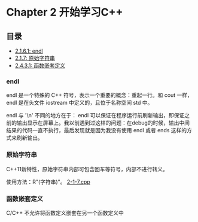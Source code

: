 # Chapter 2 开始学习C++

## 目录
* [2.1.6.1: endl](#endl)
* [2.1.7: 原始字符串](#原始字符串)
* [2.4.3.1: 函数嵌套定义](#函数嵌套定义)


### endl

endl 是一个特殊的 C++ 符号，表示一个重要的概念：重起一行。和 cout 一样， endl 是在头文件 iostream 中定义的，且位于名称空间 std 中。

endl 与 '\n' 不同的地方在于： endl 可以保证在程序运行前刷新输出，即保证之前的输出显示在屏幕上。我以前遇到过这样的问题：在debug的时候，输出中间结果的代码一直不执行，最后发现就是因为我没有使用 endl 或者 ends 这样的方式来刷新输出。


### 原始字符串

C++11新特性，原始字符串内部可包含回车等符号，内部不进行转义。

使用方法：R"(字符串)"。 [2-1-7.cpp](2-1-7.cpp)


### 函数嵌套定义

C/C++ 不允许将函数定义嵌套在另一个函数定义中
